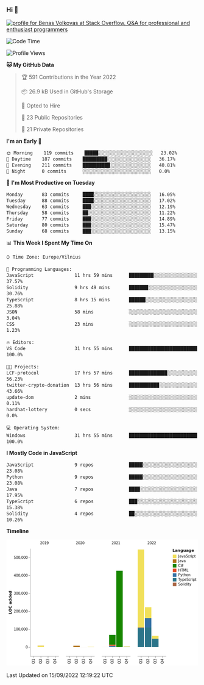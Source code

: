 ### Hi 👋
<a href="https://stackoverflow.com/users/14954249/benas-volkovas"><img src="https://stackoverflow.com/users/flair/14954249.png?theme=dark" width="208" height="58" alt="profile for Benas Volkovas at Stack Overflow, Q&amp;A for professional and enthusiast programmers" title="profile for Benas Volkovas at Stack Overflow, Q&amp;A for professional and enthusiast programmers"></a>

<!--START_SECTION:waka-->
![Code Time](http://img.shields.io/badge/Code%20Time-941%20hrs%2041%20mins-blue)

![Profile Views](http://img.shields.io/badge/Profile%20Views-5-blue)

**🐱 My GitHub Data** 

> 🏆 591 Contributions in the Year 2022
 > 
> 📦 26.9 kB Used in GitHub's Storage 
 > 
> 💼 Opted to Hire
 > 
> 📜 23 Public Repositories 
 > 
> 🔑 21 Private Repositories  
 > 
**I'm an Early 🐤** 

```text
🌞 Morning    119 commits    █████░░░░░░░░░░░░░░░░░░░░   23.02% 
🌆 Daytime    187 commits    █████████░░░░░░░░░░░░░░░░   36.17% 
🌃 Evening    211 commits    ██████████░░░░░░░░░░░░░░░   40.81% 
🌙 Night      0 commits      ░░░░░░░░░░░░░░░░░░░░░░░░░   0.0%

```
📅 **I'm Most Productive on Tuesday** 

```text
Monday       83 commits     ████░░░░░░░░░░░░░░░░░░░░░   16.05% 
Tuesday      88 commits     ████░░░░░░░░░░░░░░░░░░░░░   17.02% 
Wednesday    63 commits     ███░░░░░░░░░░░░░░░░░░░░░░   12.19% 
Thursday     58 commits     ██░░░░░░░░░░░░░░░░░░░░░░░   11.22% 
Friday       77 commits     ███░░░░░░░░░░░░░░░░░░░░░░   14.89% 
Saturday     80 commits     ███░░░░░░░░░░░░░░░░░░░░░░   15.47% 
Sunday       68 commits     ███░░░░░░░░░░░░░░░░░░░░░░   13.15%

```


📊 **This Week I Spent My Time On** 

```text
⌚︎ Time Zone: Europe/Vilnius

💬 Programming Languages: 
JavaScript               11 hrs 59 mins      █████████░░░░░░░░░░░░░░░░   37.57% 
Solidity                 9 hrs 49 mins       ███████░░░░░░░░░░░░░░░░░░   30.76% 
TypeScript               8 hrs 15 mins       ██████░░░░░░░░░░░░░░░░░░░   25.88% 
JSON                     58 mins             ░░░░░░░░░░░░░░░░░░░░░░░░░   3.04% 
CSS                      23 mins             ░░░░░░░░░░░░░░░░░░░░░░░░░   1.23%

🔥 Editors: 
VS Code                  31 hrs 55 mins      █████████████████████████   100.0%

🐱‍💻 Projects: 
LCF-protocol             17 hrs 57 mins      ██████████████░░░░░░░░░░░   56.23% 
twitter-crypto-donation  13 hrs 56 mins      ███████████░░░░░░░░░░░░░░   43.66% 
update-dom               2 mins              ░░░░░░░░░░░░░░░░░░░░░░░░░   0.11% 
hardhat-lottery          0 secs              ░░░░░░░░░░░░░░░░░░░░░░░░░   0.0%

💻 Operating System: 
Windows                  31 hrs 55 mins      █████████████████████████   100.0%

```

**I Mostly Code in JavaScript** 

```text
JavaScript               9 repos             █████░░░░░░░░░░░░░░░░░░░░   23.08% 
Python                   9 repos             █████░░░░░░░░░░░░░░░░░░░░   23.08% 
Java                     7 repos             ████░░░░░░░░░░░░░░░░░░░░░   17.95% 
TypeScript               6 repos             ███░░░░░░░░░░░░░░░░░░░░░░   15.38% 
Solidity                 4 repos             ██░░░░░░░░░░░░░░░░░░░░░░░   10.26%

```


**Timeline**

![Chart not found](https://raw.githubusercontent.com/BenasVolkovas/BenasVolkovas/main/charts/bar_graph.png) 


 Last Updated on 15/09/2022 12:19:22 UTC
<!--END_SECTION:waka-->
